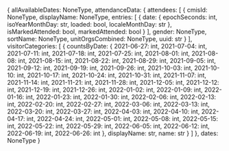 {
  allAvailableDates: NoneType,
  attendanceData: {
    attendees: [
      {
        cmisId: NoneType,
        displayName: NoneType,
        entries: [
          {
            date: {
              epochSeconds: int,
              isoYearMonthDay: str,
              loaded: bool,
              localeMonthDay: str
            },
            isMarkedAttended: bool,
            markedAttended: bool
          }
        ],
        gender: NoneType,
        sortName: NoneType,
        unitOrgsCombined: NoneType,
        uuid: str
      }
    ],
    visitorCategories: [
      {
        countsByDate: {
          2021-06-27: int,
          2021-07-04: int,
          2021-07-11: int,
          2021-07-18: int,
          2021-07-25: int,
          2021-08-01: int,
          2021-08-08: int,
          2021-08-15: int,
          2021-08-22: int,
          2021-08-29: int,
          2021-09-05: int,
          2021-09-12: int,
          2021-09-19: int,
          2021-09-26: int,
          2021-10-03: int,
          2021-10-10: int,
          2021-10-17: int,
          2021-10-24: int,
          2021-10-31: int,
          2021-11-07: int,
          2021-11-14: int,
          2021-11-21: int,
          2021-11-28: int,
          2021-12-05: int,
          2021-12-12: int,
          2021-12-19: int,
          2021-12-26: int,
          2022-01-02: int,
          2022-01-09: int,
          2022-01-16: int,
          2022-01-23: int,
          2022-01-30: int,
          2022-02-06: int,
          2022-02-13: int,
          2022-02-20: int,
          2022-02-27: int,
          2022-03-06: int,
          2022-03-13: int,
          2022-03-20: int,
          2022-03-27: int,
          2022-04-03: int,
          2022-04-10: int,
          2022-04-17: int,
          2022-04-24: int,
          2022-05-01: int,
          2022-05-08: int,
          2022-05-15: int,
          2022-05-22: int,
          2022-05-29: int,
          2022-06-05: int,
          2022-06-12: int,
          2022-06-19: int,
          2022-06-26: int
        },
        displayName: str,
        name: str
      }
    ]
  },
  dates: NoneType
}